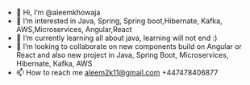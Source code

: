 - 👋 Hi, I’m @aleemkhowaja
- 👀 I’m interested in Java, Spring, Spring boot,Hibernate, Kafka, AWS,Microservices, Angular,React
- 🌱 I’m currently learning all about java, learning will not end :) 
- 💞️ I’m looking to collaborate on new components build on Angular or React and also new project in Java, Spring Boot, Microservices, Hibernate, Kafka, AWS
- 📫 How to reach me aleem2k11@gmail.com +447478406877

<!---
aleemkhowaja/aleemkhowaja is a ✨ special ✨ repository because its `README.md` (this file) appears on your GitHub profile.
You can click the Preview link to take a look at your changes.
--->
